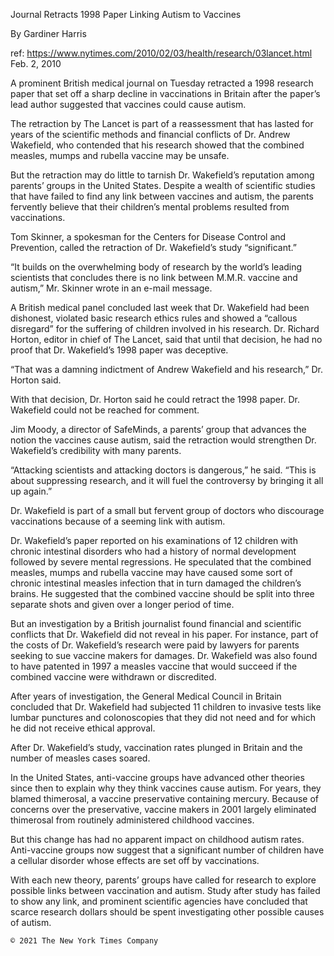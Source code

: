 
Journal Retracts 1998 Paper Linking Autism to Vaccines

By Gardiner Harris

ref: https://www.nytimes.com/2010/02/03/health/research/03lancet.html
Feb. 2, 2010

A prominent British medical journal on Tuesday retracted a 1998 research paper that set off a sharp decline in vaccinations in Britain after the paper’s lead author suggested that vaccines could cause autism.

The retraction by The Lancet is part of a reassessment that has lasted for years of the scientific methods and financial conflicts of Dr. Andrew Wakefield, who contended that his research showed that the combined measles, mumps and rubella vaccine may be unsafe.

But the retraction may do little to tarnish Dr. Wakefield’s reputation among parents’ groups in the United States. Despite a wealth of scientific studies that have failed to find any link between vaccines and autism, the parents fervently believe that their children’s mental problems resulted from vaccinations.

Tom Skinner, a spokesman for the Centers for Disease Control and Prevention, called the retraction of Dr. Wakefield’s study “significant.”

“It builds on the overwhelming body of research by the world’s leading scientists that concludes there is no link between M.M.R. vaccine and autism,” Mr. Skinner wrote in an e-mail message.

A British medical panel concluded last week that Dr. Wakefield had been dishonest, violated basic research ethics rules and showed a “callous disregard” for the suffering of children involved in his research. Dr. Richard Horton, editor in chief of The Lancet, said that until that decision, he had no proof that Dr. Wakefield’s 1998 paper was deceptive.

“That was a damning indictment of Andrew Wakefield and his research,” Dr. Horton said.

With that decision, Dr. Horton said he could retract the 1998 paper. Dr. Wakefield could not be reached for comment.

Jim Moody, a director of SafeMinds, a parents’ group that advances the notion the vaccines cause autism, said the retraction would strengthen Dr. Wakefield’s credibility with many parents.

“Attacking scientists and attacking doctors is dangerous,” he said. “This is about suppressing research, and it will fuel the controversy by bringing it all up again.”

Dr. Wakefield is part of a small but fervent group of doctors who discourage vaccinations because of a seeming link with autism.

Dr. Wakefield’s paper reported on his examinations of 12 children with chronic intestinal disorders who had a history of normal development followed by severe mental regressions. He speculated that the combined measles, mumps and rubella vaccine may have caused some sort of chronic intestinal measles infection that in turn damaged the children’s brains. He suggested that the combined vaccine should be split into three separate shots and given over a longer period of time.

But an investigation by a British journalist found financial and scientific conflicts that Dr. Wakefield did not reveal in his paper. For instance, part of the costs of Dr. Wakefield’s research were paid by lawyers for parents seeking to sue vaccine makers for damages. Dr. Wakefield was also found to have patented in 1997 a measles vaccine that would succeed if the combined vaccine were withdrawn or discredited.

After years of investigation, the General Medical Council in Britain concluded that Dr. Wakefield had subjected 11 children to invasive tests like lumbar punctures and colonoscopies that they did not need and for which he did not receive ethical approval.

After Dr. Wakefield’s study, vaccination rates plunged in Britain and the number of measles cases soared.

In the United States, anti-vaccine groups have advanced other theories since then to explain why they think vaccines cause autism. For years, they blamed thimerosal, a vaccine preservative containing mercury. Because of concerns over the preservative, vaccine makers in 2001 largely eliminated thimerosal from routinely administered childhood vaccines.

But this change has had no apparent impact on childhood autism rates. Anti-vaccine groups now suggest that a significant number of children have a cellular disorder whose effects are set off by vaccinations.

With each new theory, parents’ groups have called for research to explore possible links between vaccination and autism. Study after study has failed to show any link, and prominent scientific agencies have concluded that scarce research dollars should be spent investigating other possible causes of autism.


    © 2021 The New York Times Company
